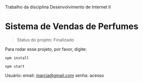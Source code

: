 Trabalho da disciplina Desenvolvimento de Internet II

# Sistema de Vendas de Perfumes

> Status do projeto: Finalizado

Para rodar esse projeto, por favor, digite:

```
npm install
```
```
npm start
```

Usuário:
email: marcia@gmail.com
senha: acesso
